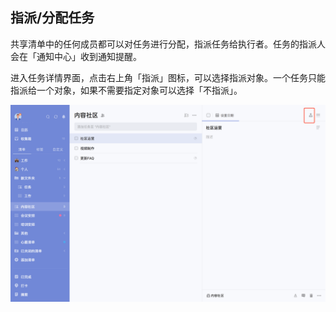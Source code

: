 ## 指派/分配任务

共享清单中的任何成员都可以对任务进行分配，指派任务给执行者。任务的指派人会在「通知中心」收到通知提醒。

进入任务详情界面，点击右上角「指派」图标，可以选择指派对象。一个任务只能指派给一个对象，如果不需要指定对象可以选择「不指派」。

![images35](../../images/mac/41.png)
